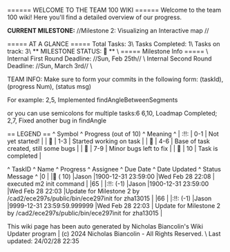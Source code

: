 ====== WELCOME TO THE TEAM 100 WIKI ======
Welcome to the team 100 wiki! Here you'll find a detailed overview of our progress. 

**CURRENT MILESTONE:** //Milestone 2: Visualizing an Interactive map //

===== AT A GLANCE =====
Total Tasks: 3\\ Tasks Completed: 1\\ Tasks on track: 3\\ 
** MILESTONE STATUS:  🍏 ** \\
===== Milestone Info ===== \\ 
Internal First Round Deadline: //Sun, Feb 25th// \\ 
Internal Second Round Deadline: //Sun, March 3rd// \\ 

TEAM INFO: Make sure to form your commits in the following form: 
  (taskId), (progress Num), (status msg)

For example:
  2,5, Implemented findAngleBetweenSegments

or you can use semicolons for multiple tasks:6
  6,10, Loadmap Completed; 2,7, Fixed another bug in findAngle

<!-- TODO: Fix this so the deadlines take into account how close a task is to its deadline-->
== LEGEND ==
^ Symbol ^ Progress (out of 10) ^ Meaning ^
| :!!: | 0-1 | Not yet started! |
| 🍎 | 1-3 | Started working on task |
| 🍊 | 4-6 | Base of task created, still some bugs |
| 🍋 | 7-9 | Minor bugs left to fix |
| 🍏 | 10 | Task is completed |


^ TaskID ^ Name ^ Progress ^ Assignee ^ Due Date ^ Date Updated ^ Status Message ^
|0 | |🍏 ( 10) |Jason |1900-12-31 23:59:00 |Wed Feb 28 22:08 | executed m2 init command |
|65 | |:!!: (-1) |Jason |1900-12-31 23:59:00 |Wed Feb 28 22:03 |Update for Milestone 2 by /cad2/ece297s/public/bin/ece297init for zha13015 |
|66 | |:!!: (-1) |Jason |9999-12-31 23:59:59.999999 |Wed Feb 28 22:03 |    Update for Milestone 2 by /cad2/ece297s/public/bin/ece297init for zha13015 |

This wiki page has been auto generated by Nicholas Biancolin's Wiki Updater program | (c) 2024 Nicholas Biancolin - All Rights Reserved. \\ 
Last updated: 24/02/28 22:35